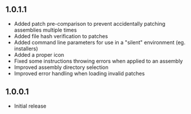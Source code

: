 ## 1.0.1.1
- Added patch pre-comparison to prevent accidentally patching assemblies multiple times
- Added file hash verification to patches
- Added command line parameters for use in a "silent" environment (eg. installers)
- Added a proper icon
- Fixed some instructions throwing errors when applied to an assembly
- Improved assembly directory selection
- Improved error handling when loading invalid patches

## 1.0.0.1
- Initial release